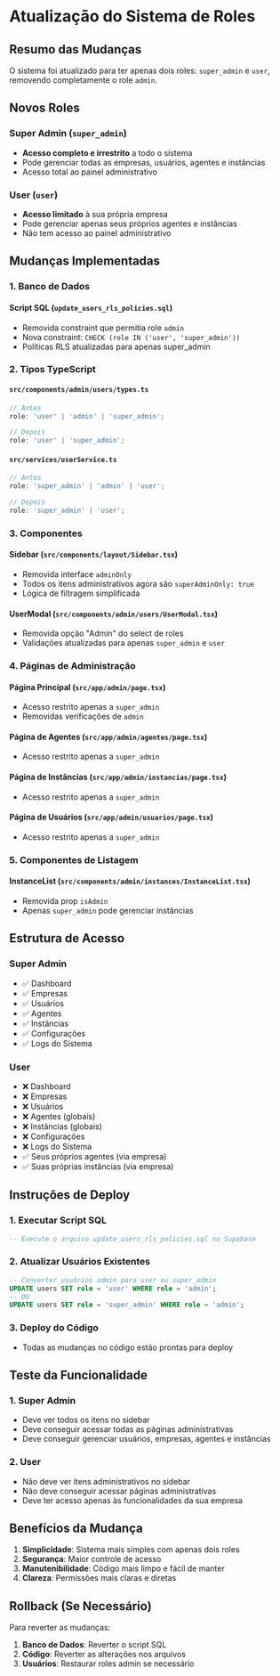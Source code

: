 # Atualização do Sistema de Roles

## Resumo das Mudanças

O sistema foi atualizado para ter apenas dois roles: `super_admin` e `user`, removendo completamente o role `admin`.

## Novos Roles

### Super Admin (`super_admin`)
- **Acesso completo e irrestrito** a todo o sistema
- Pode gerenciar todas as empresas, usuários, agentes e instâncias
- Acesso total ao painel administrativo

### User (`user`)
- **Acesso limitado** à sua própria empresa
- Pode gerenciar apenas seus próprios agentes e instâncias
- Não tem acesso ao painel administrativo

## Mudanças Implementadas

### 1. Banco de Dados

#### Script SQL (`update_users_rls_policies.sql`)
- Removida constraint que permitia role `admin`
- Nova constraint: `CHECK (role IN ('user', 'super_admin'))`
- Políticas RLS atualizadas para apenas super_admin

### 2. Tipos TypeScript

#### `src/components/admin/users/types.ts`
```typescript
// Antes
role: 'user' | 'admin' | 'super_admin';

// Depois
role: 'user' | 'super_admin';
```

#### `src/services/userService.ts`
```typescript
// Antes
role: 'super_admin' | 'admin' | 'user';

// Depois
role: 'super_admin' | 'user';
```

### 3. Componentes

#### Sidebar (`src/components/layout/Sidebar.tsx`)
- Removida interface `adminOnly`
- Todos os itens administrativos agora são `superAdminOnly: true`
- Lógica de filtragem simplificada

#### UserModal (`src/components/admin/users/UserModal.tsx`)
- Removida opção "Admin" do select de roles
- Validações atualizadas para apenas `super_admin` e `user`

### 4. Páginas de Administração

#### Página Principal (`src/app/admin/page.tsx`)
- Acesso restrito apenas a `super_admin`
- Removidas verificações de `admin`

#### Página de Agentes (`src/app/admin/agentes/page.tsx`)
- Acesso restrito apenas a `super_admin`

#### Página de Instâncias (`src/app/admin/instancias/page.tsx`)
- Acesso restrito apenas a `super_admin`

#### Página de Usuários (`src/app/admin/usuarios/page.tsx`)
- Acesso restrito apenas a `super_admin`

### 5. Componentes de Listagem

#### InstanceList (`src/components/admin/instances/InstanceList.tsx`)
- Removida prop `isAdmin`
- Apenas `super_admin` pode gerenciar instâncias

## Estrutura de Acesso

### Super Admin
- ✅ Dashboard
- ✅ Empresas
- ✅ Usuários
- ✅ Agentes
- ✅ Instâncias
- ✅ Configurações
- ✅ Logs do Sistema

### User
- ❌ Dashboard
- ❌ Empresas
- ❌ Usuários
- ❌ Agentes (globais)
- ❌ Instâncias (globais)
- ❌ Configurações
- ❌ Logs do Sistema
- ✅ Seus próprios agentes (via empresa)
- ✅ Suas próprias instâncias (via empresa)

## Instruções de Deploy

### 1. Executar Script SQL
```sql
-- Execute o arquivo update_users_rls_policies.sql no Supabase
```

### 2. Atualizar Usuários Existentes
```sql
-- Converter usuários admin para user ou super_admin
UPDATE users SET role = 'user' WHERE role = 'admin';
-- OU
UPDATE users SET role = 'super_admin' WHERE role = 'admin';
```

### 3. Deploy do Código
- Todas as mudanças no código estão prontas para deploy

## Teste da Funcionalidade

### 1. Super Admin
- Deve ver todos os itens no sidebar
- Deve conseguir acessar todas as páginas administrativas
- Deve conseguir gerenciar usuários, empresas, agentes e instâncias

### 2. User
- Não deve ver itens administrativos no sidebar
- Não deve conseguir acessar páginas administrativas
- Deve ter acesso apenas às funcionalidades da sua empresa

## Benefícios da Mudança

1. **Simplicidade**: Sistema mais simples com apenas dois roles
2. **Segurança**: Maior controle de acesso
3. **Manutenibilidade**: Código mais limpo e fácil de manter
4. **Clareza**: Permissões mais claras e diretas

## Rollback (Se Necessário)

Para reverter as mudanças:

1. **Banco de Dados**: Reverter o script SQL
2. **Código**: Reverter as alterações nos arquivos
3. **Usuários**: Restaurar roles admin se necessário 
